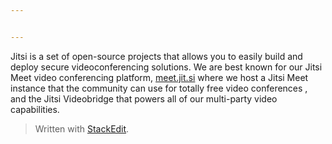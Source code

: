 ```yaml
---


---
```


<p>Jitsi is a set of open-source projects that allows you to easily build and deploy secure videoconferencing solutions. We are best known for our Jitsi Meet video conferencing platform, <a href="http://meet.jit.si">meet.jit.si</a> where we host a Jitsi Meet instance that the community can use for totally free video conferences , and the Jitsi Videobridge that powers all of our multi-party video capabilities.</p>
<blockquote>
<p>Written with <a href="https://stackedit.io/">StackEdit</a>.</p>
</blockquote>

